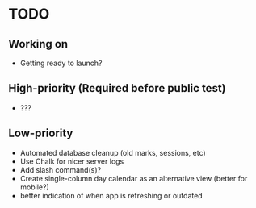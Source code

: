 # TODO

## Working on

- Getting ready to launch?

## High-priority (Required before public test)

- ???

## Low-priority

- Automated database cleanup (old marks, sessions, etc)
- Use Chalk for nicer server logs
- Add slash command(s)?
- Create single-column day calendar as an alternative view (better for mobile?)
- better indication of when app is refreshing or outdated
